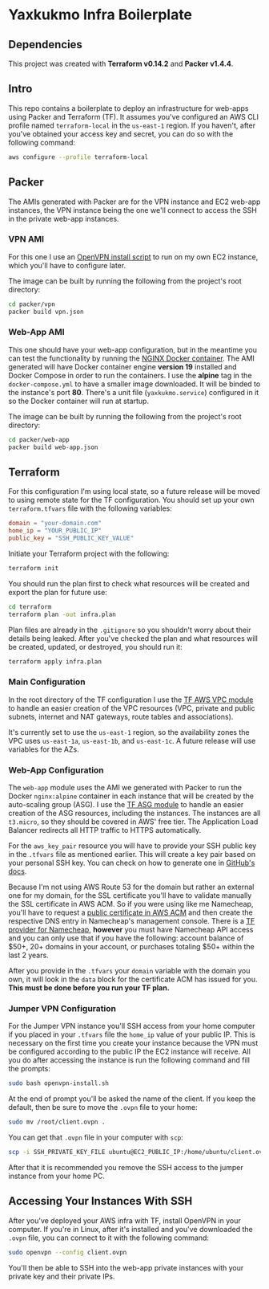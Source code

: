 # Yaxkukmo Infra Boilerplate

## Dependencies

This project was created with **Terraform v0.14.2** and **Packer v1.4.4**.

## Intro

This repo contains a boilerplate to deploy an infrastructure for web-apps using Packer and Terraform (TF).
It assumes you've configured an AWS CLI profile named `terraform-local` in the `us-east-1` region. If you haven't, after you've obtained your access key and secret, you can do so with the following command:

```bash
aws configure --profile terraform-local
```

## Packer
The AMIs generated with Packer are for the VPN instance and EC2 web-app instances, the VPN instance being the one we'll connect to access the SSH in the private web-app instances.

### VPN AMI
For this one I use an [OpenVPN install script](https://github.com/Nyr/openvpn-install) to run on my own EC2 instance, which you'll have to configure later. 

The image can be built by running the following from the project's root directory:
 ```bash
 cd packer/vpn
 packer build vpn.json
 ```

### Web-App AMI
This one should have your web-app configuration, but in the meantime you can test the functionality by running the [NGINX Docker container](https://hub.docker.com/_/nginx). The AMI generated will have Docker container engine **version 19** installed and Docker Compose in order to run the containers.  I use the **alpine** tag in the `docker-compose.yml` to have a smaller image downloaded. It will be binded to the instance's port **80**. There's a unit file (`yaxkukmo.service`) configured in it so the Docker container will run at startup. 

The image can be built by running the following from the project's root directory:
 ```bash
 cd packer/web-app
 packer build web-app.json
 ```

## Terraform
For this configuration I'm using local state, so a future release will be moved to using remote state for the TF configuration. You should set up your own `terraform.tfvars` file with the following variables:

```conf
domain = "your-domain.com"
home_ip = "YOUR_PUBLIC_IP"
public_key = "SSH_PUBLIC_KEY_VALUE"
```

Initiate your Terraform project with the following:
```bash
terraform init
```

You should run the plan first to check what resources will be created and export the plan for future use:
```bash
cd terraform
terraform plan -out infra.plan
```

Plan files are already in the `.gitignore` so you shouldn't worry about their details being leaked. 
After you've checked the plan and what resources will be created, updated, or destroyed, you should run it:
```bash
terraform apply infra.plan
```
### Main Configuration
In the root directory of the TF configuration I use the [TF AWS VPC module](https://github.com/terraform-aws-modules/terraform-aws-vpc) to handle an easier creation of the VPC resources (VPC, private and public subnets, internet and NAT gateways, route tables and associations).

It's currently set to use the `us-east-1` region, so the availability zones the VPC uses `us-east-1a`, `us-east-1b`, and `us-east-1c`. A future release will use variables for the AZs.

### Web-App Configuration
The `web-app` module uses the AMI we generated with Packer to run the Docker `nginx:alpine` container in each instance that will be created by the auto-scaling group (ASG). I use the [TF ASG module](https://github.com/terraform-aws-modules/terraform-aws-autoscaling) to handle an easier creation of the ASG resources, including the instances. The instances are all `t3.micro`, so they should be covered in AWS' free tier. The Application Load Balancer redirects all HTTP traffic to HTTPS automatically.

For the `aws_key_pair` resource you will have to provide your SSH public key in the `.tfvars` file as mentioned earlier. This will create a key pair based on your personal SSH key. You can check on how to generate one in [GitHub's docs](https://docs.github.com/en/github-ae@latest/github/authenticating-to-github/generating-a-new-ssh-key-and-adding-it-to-the-ssh-agent).

Because I'm not using AWS Route 53 for the domain but rather an external one for my domain, for the SSL certificate you'll have to validate manually the SSL certificate in AWS ACM. So if you were using like me Namecheap, you'll have to request a [public certificate in AWS ACM](https://docs.aws.amazon.com/acm/latest/userguide/gs-acm-request-public.html) and then create the respective DNS entry in Namecheap's management console. There is a [TF provider for Namecheap](https://github.com/adamdecaf/terraform-provider-namecheap), **however** you must have Namecheap API access and you can only use that if you have the following: account balance of $50+, 20+ domains in your account, or purchases totaling $50+ within the last 2 years.

After you provide in the `.tfvars` your `domain` variable with the domain you own, it will look in the `data` block for the certificate ACM has issued for you. **This must be done before you run your TF plan.**


### Jumper VPN Configuration
For the Jumper VPN instance you'll SSH access from your home computer if you placed in your `.tfvars` file the `home_ip` value of your public IP. This is necessary on the first time you create your instance because the VPN must be configured according to the public IP the EC2 instance will receive. All you do after accessing the instance is run the following command and fill the prompts:
```bash
sudo bash openvpn-install.sh
```

At the end of prompt you'll be asked the name of the client. If you keep the default, then be sure to move the `.ovpn` file to your home:
```bash
sudo mv /root/client.ovpn .
```

You can get that `.ovpn` file in your computer with `scp`:
```bash
scp -i SSH_PRIVATE_KEY_FILE ubuntu@EC2_PUBLIC_IP:/home/ubuntu/client.ovpn .
```

After that it is recommended you remove the SSH access to the jumper instance from your home PC.


## Accessing Your Instances With SSH
After you've deployed your AWS infra with TF, install OpenVPN in your computer. If you're in Linux, after it's installed and you've downloaded the `.ovpn` file, you can connect to it with the following command:
```bash
sudo openvpn --config client.ovpn
```

You'll then be able to SSH into the web-app private instances with your private key and their private IPs.